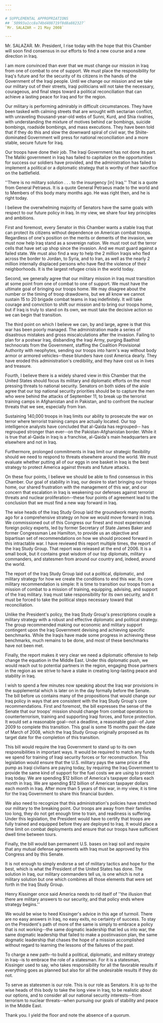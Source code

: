 ```yaml
---
---

# SUPPLEMENTAL APPROPRIATIONS
## `50993a1cc8a74bd408719f8d8a882327`
`Mr. SALAZAR — 21 May 2008`

---
```



Mr. SALAZAR. Mr. President, I rise today with the hope that this 
Chamber will soon find consensus in our efforts to find a new course 
and a new direction in Iraq.

I am more convinced than ever that we must change our mission in Iraq 
from one of combat to one of support. We must place the responsibility 
for Iraq's future and for the security of its citizens in the hands of 
the Government of the Iraqi people. Until we change our mission and we 
take our military out of their streets, Iraqi politicians will not take 
the necessary, courageous, and final steps toward a political 
reconciliation that can achieve a lasting peace for Iraq and for the 
region.

Our military is performing admirably in difficult circumstances. They 
have been tasked with calming streets that are wrought with sectarian 
conflict, with unraveling thousand-year-old webs of Sunni, Kurd, and 
Shia rivalries, with understanding the mixture of motives behind car 
bombings, suicide bombings, roadside bombings, and mass executions. 
They have been told that if they do this and slow the downward spiral 
of civil war, the Shiite-dominated Government will press for national 
reconciliation and a more stable, secure future for Iraq.

Our troops have done their job. The Iraqi Government has not done its 
part. The Maliki government in Iraq has failed to capitalize on the 
opportunities for success our soldiers have provided, and the 
administration has failed to implement a political or a diplomatic 
strategy that is worthy of their sacrifice on the battlefield.

''There is no military solution . . . to the insurgency [in] Iraq.'' 
That is a quote from General Petraeus. It is a quote General Petraeus 
made to the world and to Members of this body many months ago. He was 
right then, and he is right today.

I believe the overwhelming majority of Senators have the same goals 
with respect to our future policy in Iraq. In my view, we share four 
key principles and ambitions.

First and foremost, every Senator in this Chamber wants a stable Iraq 
that can protect its citizens without dependence on American combat 
troops. Regardless of one's position on the merits or demerits of the 
invasion, we must now help Iraq stand as a sovereign nation. We must 
root out the terror cells that have set up shop since the invasion. And 
we must guard against a failed state. We must also find a way to help 
the 2 million Iraqis who fled across the border to Jordan, to Syria, 
and to Iran, as well as the nearly 2 million internally displaced 
persons who have fled the violence of their neighborhoods. It is the 
largest refugee crisis in the world today.

Second, we generally agree that our military mission in Iraq must 
transition at some point from one of combat to one of support. We must 
have the ultimate goal of bringing our troops home. We may disagree 
about the number or the timing of troop drawdowns, but we all know we 
cannot sustain 15 to 20 brigade combat teams in Iraq indefinitely. It 
will take courage and conviction to shift our mission and to bring our 
troops home, but if Iraq is truly to stand on its own, we must take the 
decisive action so we can begin that transition.

The third point on which I believe we can, by and large, agree is 
that this war has been poorly managed. The administration made a series 
of disastrous mistakes and gross miscalculations after the invasion. 
Failing to plan for a postwar Iraq, disbanding the Iraqi Army, purging 
Baathist technocrats from the Government, staffing the Coalition 
Provisional Authority with neophytes, sending our troops into harm's 
way without body armor or armored vehicles--these blunders have cost 
America dearly. They have eroded this administration's credibility, and 
they have cost us in lives and treasure.

Fourth, I believe there is a widely shared view in this Chamber that 
the United States should focus its military and diplomatic efforts on 
the most pressing threats to national security. Senators on both sides 
of the aisle agree that our top national security priorities should be 
to capture the men who were behind the attacks of September 11, to 
break up the terrorist training camps in Afghanistan and in Pakistan, 
and to confront the nuclear threats that we see, especially from Iran.

Sustaining 140,000 troops in Iraq limits our ability to prosecute the 
war on terror where terrorist training camps are actually located. Our 
top intelligence analysts have concluded that al-Qaida has regrouped--
has regrouped stronger than ever--on the Pakistan-Afghanistan border. 
While it is true that al-Qaida in Iraq is a franchise, al-Qaida's main 
headquarters are elsewhere and not in Iraq.

Furthermore, prolonged commitments in Iraq limit our strategic 
flexibility should we need to respond to threats elsewhere around the 
world. We must evaluate whether putting all of our eggs in one basket 
in Iraq is the best strategy to protect America against threats and 
future attacks.

On these four points, I believe we should be able to find consensus 
in this Chamber. Our goal of stability in Iraq, our desire to start 
bringing our troops home, our shared frustration with the management of 
this war, and our concern that escalation in Iraq is weakening our 
defenses against terrorist threats and nuclear proliferation--these 
four points of agreement lead to the conclusion that we must find a new 
way forward in Iraq.

The wise heads of the Iraq Study Group laid the groundwork many 
months ago for a comprehensive strategy on how we would move forward in 
Iraq. We commissioned out of this Congress our finest and most 
experienced foreign policy experts, led by former Secretary of State 
James Baker and former Congressman Lee Hamilton, to provide us an 
objective and bipartisan set of recommendations on how we should 
proceed forward in this intractable war. I have reviewed this report 
multiple times, the report of the Iraq Study Group. That report was 
released at the end of 2006. It is a small book, but it contains great 
wisdom of our top diplomats, military commanders, and statesmen from 
around our country and, indeed, around the world.

The report of the Iraq Study Group laid out a political, diplomatic, 
and military strategy for how we create the conditions to end this 
war. Its core military recommendation is simple: It is time to 
transition our troops from a mission of combat to a mission of 
training, equipping, advising, and support of the Iraq military. Iraq 
must take responsibility for its own security, and it must be forced to 
take the political steps necessary toward that reconciliation.


Unlike the President's policy, the Iraq Study Group's prescriptions 
couple a military strategy with a robust and effective diplomatic and 
political strategy. The group recommended making our economic and 
military support contingent upon the Iraq Government devising and 
achieving specific benchmarks. While the Iraqis have made some progress 
in achieving these benchmarks, much remains to be done, and most of 
these benchmarks have not been met.



Finally, the report makes it very clear we need a diplomatic 
offensive to help change the equation in the Middle East. Under this 
diplomatic push, we would reach out to potential partners in the 
region, engaging those partners in the region as we strive to have a 
stake in creating long-lasting peace and stability in Iraq.

I wish to spend a few minutes now speaking about the Iraq war 
provisions in the supplemental which is later on in the day formally 
before the Senate. The bill before us contains many of the propositions 
that would change our Iraq policy in ways that are consistent with the 
Iraq Study Group's core recommendations. First and foremost, the bill 
expresses the sense of the Senate that our troops' mission should 
change from combat operations to counterterrorism, training and 
supporting Iraqi forces, and force protection. It would set a 
reasonable goal--not a deadline, a reasonable goal--of June 2009 to 
complete this transition. This goal is some 15 months past the date of 
March of 2008, which the Iraq Study Group originally proposed as its 
target date for the completion of this transition.

This bill would require the Iraq Government to stand up to its own 
responsibilities in important ways. It would be required to match any 
funds we spend for training of Iraqi security forces or for 
reconstruction. This legislation would ensure that the U.S. military 
pays the same price at the pump as Iraqi civilians are paying today, by 
requiring the Iraq Government to provide the same kind of support for 
the fuel costs we are using to protect Iraq today. We are spending $12 
billion of America's taxpayer dollars each month in Iraq. We are 
spending $12 billion of American taxpayer dollars each month in Iraq. 
After more than 5 years of this war, in my view, it is time for the 
Iraq Government to share this financial burden.

We also need to recognize that this administration's policies have 
stretched our military to the breaking point. Our troops are away from 
their families too long, they do not get enough time to train, and 
readiness is suffering. Under this legislation, the President would 
have to certify that troops are fully trained and equipped before they 
are deployed to Iraq. It would place a time limit on combat deployments 
and ensure that our troops have sufficient dwell time between tours.

Finally, the bill would ban permanent U.S. bases on Iraqi soil and 
require that any mutual defense agreements with Iraq must be approved 
by this Congress and by this Senate.

It is not enough to simply endorse a set of military tactics and hope 
for the best, which is what the President of the United States has 
done. The solution in Iraq, our military commanders tell us, is one 
which is not a military solution but one which combines all those 
elements that were set forth in the Iraq Study Group.

Henry Kissinger once said America needs to rid itself of ''the 
illusion that there are military answers to our security, and that 
policy ends where strategy begins.''

We would be wise to heed Kissinger's advice in this age of turmoil. 
There are no easy answers in Iraq, no easy exits, no certainty of 
success. To stay on the President's path of more of the same is simply 
to embrace a policy that is not working--the same dogmatic leadership 
that led us into war, the same dogmatic leadership that failed to make 
a postinvasion plan, the same dogmatic leadership that chases the hope 
of a mission accomplished without regard to learning the lessons of the 
failures of the past.

To charge a new path--to build a political, diplomatic, and military 
strategy in Iraq--is to embrace the role of a statesman. For it is a 
statesman, Kissinger used to say, who takes responsibility for all the 
favorable results if everything goes as planned but also for all the 
undesirable results if they do not.

To serve as statesmen is our role. This is our role as Senators. It 
is up to the wise heads of this body to take the long view in Iraq, to 
be realistic about our options, and to consider all our national 
security interests--from terrorism to nuclear threats--when pursuing 
our goals of stability and peace in the Middle East.

Thank you. I yield the floor and note the absence of a quorum.